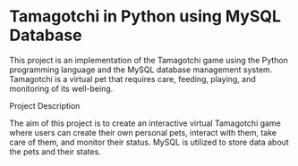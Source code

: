 # Tamagotchi in Python using MySQL Database

This project is an implementation of the Tamagotchi game using the Python programming language and the MySQL database management system. 
Tamagotchi is a virtual pet that requires care, feeding, playing, and monitoring of its well-being.

Project Description

The aim of this project is to create an interactive virtual Tamagotchi game where users can create their own personal pets, interact with them, take care of them, and monitor their status. 
MySQL is utilized to store data about the pets and their states.
